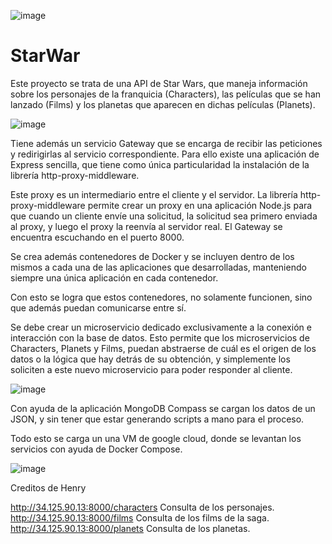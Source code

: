![image](https://github.com/hectordsol/StarWar/assets/95602009/1e9d180c-537e-4b84-885a-af7f0269961e)

# StarWar
Este proyecto se trata de una API de Star Wars, que maneja información sobre los personajes de la franquicia (Characters), las películas que se han lanzado (Films) y los planetas que aparecen en dichas películas (Planets).


![image](https://github.com/hectordsol/StarWar/assets/95602009/b7bc4e08-0b4c-4d31-a756-6f131abdec8f)

Tiene además un servicio Gateway que se encarga de recibir las peticiones y redirigirlas al servicio correspondiente. Para ello existe una aplicación de Express sencilla, que tiene como única particularidad la instalación de la librería http-proxy-middleware.

Este proxy es un intermediario entre el cliente y el servidor. La librería http-proxy-middleware permite crear un proxy en una aplicación Node.js para que cuando un cliente envíe una solicitud, la solicitud sea primero enviada al proxy, y luego el proxy la reenvía al servidor real. El Gateway se encuentra escuchando en el puerto 8000.

Se crea además contenedores de Docker y se incluyen dentro de los mismos a cada una de las aplicaciones que desarrolladas, manteniendo siempre una única aplicación en cada contenedor. 

Con esto se logra que estos contenedores, no solamente funcionen, sino que además puedan comunicarse entre sí.

Se debe crear un microservicio dedicado exclusivamente a la conexión e interacción con la base de datos. Esto permite que los microservicios de Characters, Planets y Films, puedan abstraerse de cuál es el origen de los datos o la lógica que hay detrás de su obtención, y simplemente los soliciten a este nuevo microservicio para poder responder al cliente.

![image](https://github.com/hectordsol/StarWar/assets/95602009/ac014069-59a5-4bbd-bd6d-ba92bc486aa6)

Con ayuda de la aplicación MongoDB Compass se cargan los datos de un JSON, y sin tener que estar generando scripts a mano para el proceso.

Todo esto se carga un una VM de google cloud, donde se levantan los servicios con ayuda de Docker Compose. 

![image](https://github.com/hectordsol/StarWar/assets/95602009/72c444fb-6a74-4823-bbd6-86c04c46f2da)


Creditos de Henry 

http://34.125.90.13:8000/characters Consulta de los personajes.
http://34.125.90.13:8000/films Consulta de los films de la saga.
http://34.125.90.13:8000/planets Consulta de los planetas.
